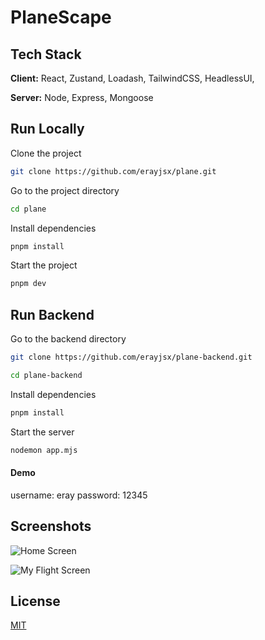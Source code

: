 
# PlaneScape





## Tech Stack

**Client:** React, Zustand, Loadash, TailwindCSS, HeadlessUI, 

**Server:** Node, Express, Mongoose


## Run Locally

Clone the project

```bash
git clone https://github.com/erayjsx/plane.git
```

Go to the project directory

```bash
cd plane
```

Install dependencies

```bash
pnpm install
```

Start the project

```bash
pnpm dev
```

## Run Backend


Go to the backend directory

```bash
git clone https://github.com/erayjsx/plane-backend.git
```

```bash
cd plane-backend
```

Install dependencies

```bash
pnpm install
```

Start the server

```bash
nodemon app.mjs
```


#### Demo

username: eray
password: 12345


## Screenshots

![Home Screen](https://i.ibb.co/7R3pxdL/localhost-5173-1.png)

![My Flight Screen](https://i.ibb.co/ZB5Y6Xm/localhost-5173-my-flights.png)


## License

[MIT](https://choosealicense.com/licenses/mit/)

